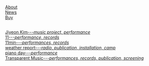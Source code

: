 [About](post/aboutcv.md)<br>
[News](post/news.md)<br>
[Buy](post/buy.md)<br><br>

[Jiyeon Kim---*music project, performance*](post/jiyeonkim.md)<br>
[11---*performance, records*](post/11.md)<br>
[11min---*performances, records*](post/11min.md)<br>
[weather report---*radio, publication, installation, camp*](post/weatherreport.md)<br>
[piano day---*performance*](post/pianoday.md)<br>
[Transparent Music---*performances, records, publication, screening*](post/tm.md)<br>




